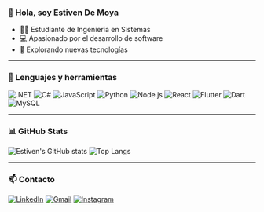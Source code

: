 ### 👋 Hola, soy Estiven De Moya

- 🧑‍🎓 Estudiante de Ingeniería en Sistemas
- 💻 Apasionado por el desarrollo de software
- 🚀 Explorando nuevas tecnologías

---

### 🔧 Lenguajes y herramientas

![.NET](https://img.shields.io/badge/-.NET-512BD4?logo=dotnet&logoColor=white)
![C#](https://img.shields.io/badge/-C%23-239120?logo=c-sharp&logoColor=white)
![JavaScript](https://img.shields.io/badge/-JavaScript-F7DF1E?logo=javascript&logoColor=black)
![Python](https://img.shields.io/badge/-Python-3776AB?logo=python&logoColor=white)
![Node.js](https://img.shields.io/badge/-Node.js-339933?logo=node.js&logoColor=white)
![React](https://img.shields.io/badge/-React-61DAFB?logo=react&logoColor=black)
![Flutter](https://img.shields.io/badge/-Flutter-02569B?logo=flutter&logoColor=white)
![Dart](https://img.shields.io/badge/-Dart-0175C2?logo=dart&logoColor=white)
![MySQL](https://img.shields.io/badge/-MySQL-4479A1?logo=mysql&logoColor=white)

---

### 📊 GitHub Stats

![Estiven's GitHub stats](https://github-readme-stats.vercel.app/api?username=Estiven-29&show_icons=true&theme=tokyonight)
![Top Langs](https://github-readme-stats.vercel.app/api/top-langs/?username=Estiven-29&layout=compact&theme=tokyonight)

---

### 📫 Contacto

[![LinkedIn](https://img.shields.io/badge/-LinkedIn-0A66C2?logo=linkedin&logoColor=white)](www.linkedin.com/in/ing-sven29)
[![Gmail](https://img.shields.io/badge/-Gmail-D14836?logo=gmail&logoColor=white)](dsmoyastiven@gmail.com)
[![Instagram](https://img.shields.io/badge/-Instagram-E4405F?logo=instagram&logoColor=white)](https://www.instagram.com)

<!--
**Estiven-29/Estiven-29** is a ✨ special ✨ repository because its `README.md` appears on your GitHub profile.

Aquí puedes agregar más información sobre tus proyectos, lo que estás aprendiendo o en qué estás colaborando actualmente.
-->
